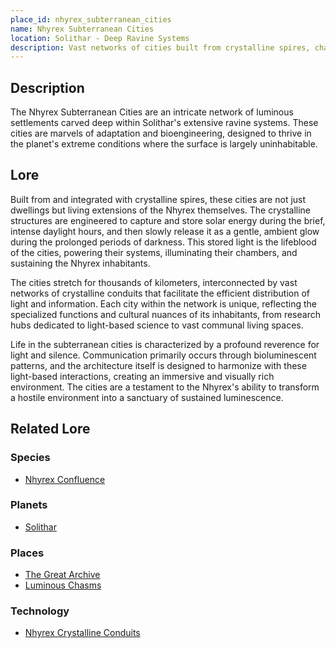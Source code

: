 ```yaml
---
place_id: nhyrex_subterranean_cities
name: Nhyrex Subterranean Cities
location: Solithar - Deep Ravine Systems
description: Vast networks of cities built from crystalline spires, channeling and redistributing captured solar energy.
---
```


## Description

The Nhyrex Subterranean Cities are an intricate network of luminous settlements carved deep within Solithar's extensive ravine systems. These cities are marvels of adaptation and bioengineering, designed to thrive in the planet's extreme conditions where the surface is largely uninhabitable.

## Lore

Built from and integrated with crystalline spires, these cities are not just dwellings but living extensions of the Nhyrex themselves. The crystalline structures are engineered to capture and store solar energy during the brief, intense daylight hours, and then slowly release it as a gentle, ambient glow during the prolonged periods of darkness. This stored light is the lifeblood of the cities, powering their systems, illuminating their chambers, and sustaining the Nhyrex inhabitants.

The cities stretch for thousands of kilometers, interconnected by vast networks of crystalline conduits that facilitate the efficient distribution of light and information. Each city within the network is unique, reflecting the specialized functions and cultural nuances of its inhabitants, from research hubs dedicated to light-based science to vast communal living spaces.

Life in the subterranean cities is characterized by a profound reverence for light and silence. Communication primarily occurs through bioluminescent patterns, and the architecture itself is designed to harmonize with these light-based interactions, creating an immersive and visually rich environment. The cities are a testament to the Nhyrex's ability to transform a hostile environment into a sanctuary of sustained luminescence.

## Related Lore

### Species
*   [Nhyrex Confluence](/species/nhyrex_confluence)

### Planets
*   [Solithar](/planets/solithar)

### Places
*   [The Great Archive](/places/the_great_archive)
*   [Luminous Chasms](/places/luminous_chasms)

### Technology
*   [Nhyrex Crystalline Conduits](/technology/nhyrex_crystalline_conduits) 